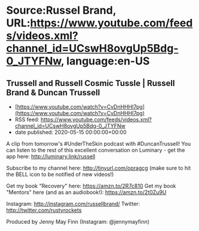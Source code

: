 # Source:Russel Brand, URL:https://www.youtube.com/feeds/videos.xml?channel_id=UCswH8ovgUp5Bdg-0_JTYFNw, language:en-US

## Trussell and Russell Cosmic Tussle | Russell Brand & Duncan Trussell
 - [https://www.youtube.com/watch?v=CvDnHHHI7pg](https://www.youtube.com/watch?v=CvDnHHHI7pg)
 - RSS feed: https://www.youtube.com/feeds/videos.xml?channel_id=UCswH8ovgUp5Bdg-0_JTYFNw
 - date published: 2020-05-15 00:00:00+00:00

A clip from tomorrow's #UnderTheSkin podcast with #DuncanTrussell!
You can listen to the rest of this excellent conversation on Luminary - get the app here: http://luminary.link/russell

Subscribe to my channel here: http://tinyurl.com/opragcg
(make sure to hit the BELL icon to be notified of new videos!)

Get my book "Recovery" here: https://amzn.to/2R7c810
Get my book "Mentors" here (and as an audiobook!): https://amzn.to/2t0Zu9U

Instagram: http://instagram.com/russellbrand/
Twitter: http://twitter.com/rustyrockets

Produced by Jenny May Finn (Instagram: @jennymayfinn)

